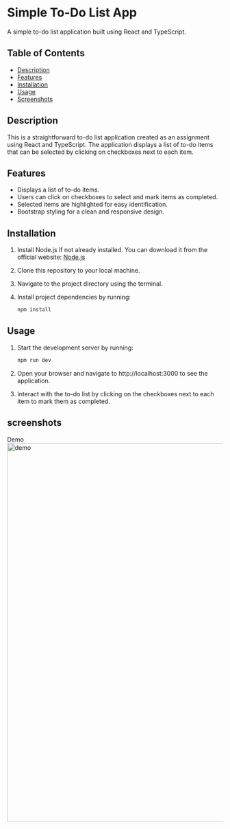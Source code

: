 # Simple To-Do List App

A simple to-do list application built using React and TypeScript.

## Table of Contents

- [Description](#description)
- [Features](#features)
- [Installation](#installation)
- [Usage](#usage)
- [Screenshots](#screenshots)

## Description

This is a straightforward to-do list application created as an assignment using React and TypeScript. The application displays a list of to-do items that can be selected by clicking on checkboxes next to each item.

## Features

- Displays a list of to-do items.
- Users can click on checkboxes to select and mark items as completed.
- Selected items are highlighted for easy identification.
- Bootstrap styling for a clean and responsive design.

## Installation

1. Install Node.js if not already installed. You can download it from the official website: [Node.js](https://nodejs.org/)
2. Clone this repository to your local machine.
3. Navigate to the project directory using the terminal.
4. Install project dependencies by running:

   ```sh
   npm install

## Usage

1. Start the development server by running:

   ```sh
   npm run dev
   ```
2. Open your browser and navigate to http://localhost:3000 to see the application.

3. Interact with the to-do list by clicking on the checkboxes next to each item to mark them as completed.

## screenshots

Demo
<img width="882" alt="demo" src="https://github.com/KeenoLee/react-todoList/assets/108110943/62179772-ce6b-499e-ae6b-9a9e71777cfa">
